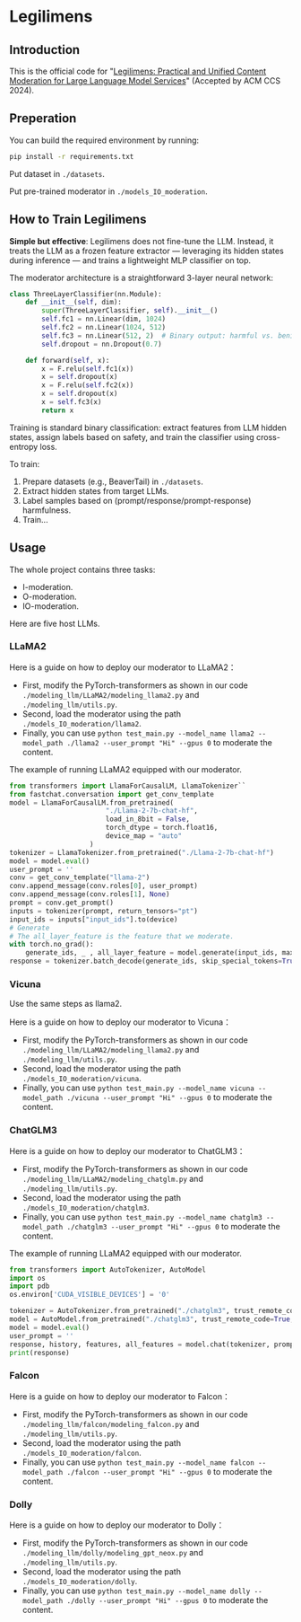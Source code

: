 # Legilimens

## Introduction
This is the official code for "[Legilimens: Practical and Unified Content Moderation for Large Language Model Services](https://arxiv.org/pdf/2408.15488)" (Accepted by ACM CCS 2024).

## Preperation

You can build the required environment by running:

```bash
pip install -r requirements.txt
```


Put dataset in ``./datasets``.

Put pre-trained moderator in ``./models_IO_moderation``.



## How to Train Legilimens

**Simple but effective**: Legilimens does not fine-tune the LLM. Instead, it treats the LLM as a frozen feature extractor — leveraging its hidden states during inference — and trains a lightweight MLP classifier on top.

The moderator architecture is a straightforward 3-layer neural network:

```python
class ThreeLayerClassifier(nn.Module):  
    def __init__(self, dim):
        super(ThreeLayerClassifier, self).__init__()
        self.fc1 = nn.Linear(dim, 1024)
        self.fc2 = nn.Linear(1024, 512)
        self.fc3 = nn.Linear(512, 2)  # Binary output: harmful vs. benign
        self.dropout = nn.Dropout(0.7)

    def forward(self, x):
        x = F.relu(self.fc1(x))
        x = self.dropout(x)
        x = F.relu(self.fc2(x))
        x = self.dropout(x)
        x = self.fc3(x)
        return x
```

Training is standard binary classification: extract features from LLM hidden states, assign labels based on safety, and train the classifier using cross-entropy loss.  

To train:

1. Prepare datasets (e.g., BeaverTail) in `./datasets`.  
2. Extract hidden states from target LLMs.  
3. Label samples based on (prompt/response/prompt-response) harmfulness.  
4. Train...

## Usage
The whole project contains three tasks: 
+ I-moderation.
+ O-moderation.
+ IO-moderation.

Here are five host LLMs.
### LLaMA2
Here is a guide on how to deploy our moderator to LLaMA2：
+ First, modify the PyTorch-transformers as shown in our code ``./modeling_llm/LLaMA2/modeling_llama2.py`` and ``./modeling_llm/utils.py``.
+ Second, load the moderator using the path ``./models_IO_moderation/llama2``.
+ Finally, you can use `python test_main.py --model_name llama2 --model_path ./llama2 --user_prompt "Hi" --gpus 0` to moderate the content.

The example of running LLaMA2 equipped with our moderator.

```python
from transformers import LlamaForCausalLM, LlamaTokenizer``
from fastchat.conversation import get_conv_template
model = LlamaForCausalLM.from_pretrained(
                        "./Llama-2-7b-chat-hf",
                        load_in_8bit = False,
                        torch_dtype = torch.float16,
                        device_map = "auto"
                    )
tokenizer = LlamaTokenizer.from_pretrained("./Llama-2-7b-chat-hf")
model = model.eval()
user_prompt = ''
conv = get_conv_template("llama-2")
conv.append_message(conv.roles[0], user_prompt)
conv.append_message(conv.roles[1], None)
prompt = conv.get_prompt()
inputs = tokenizer(prompt, return_tensors="pt")
input_ids = inputs["input_ids"].to(device)
# Generate
# The all_layer_feature is the feature that we moderate.
with torch.no_grad():
    generate_ids, _ , all_layer_feature = model.generate(input_ids, max_length=8192)
response = tokenizer.batch_decode(generate_ids, skip_special_tokens=True, clean_up_tokenization_spaces=False)[0]
```

### Vicuna

Use the same steps as llama2.

Here is a guide on how to deploy our moderator to Vicuna：
+ First, modify the PyTorch-transformers as shown in our code ``./modeling_llm/LLaMA2/modeling_llama2.py`` and ``./modeling_llm/utils.py``.
+ Second, load the moderator using the path ``./models_IO_moderation/vicuna``.
+ Finally, you can use `python test_main.py --model_name vicuna --model_path ./vicuna --user_prompt "Hi" --gpus 0` to moderate the content.

### ChatGLM3

Here is a guide on how to deploy our moderator to ChatGLM3：
+ First, modify the PyTorch-transformers as shown in our code ``./modeling_llm/LLaMA2/modeling_chatglm.py`` and ``./modeling_llm/utils.py``.
+ Second, load the moderator using the path ``./models_IO_moderation/chatglm3``.
+ Finally, you can use `python test_main.py --model_name chatglm3 --model_path ./chatglm3 --user_prompt "Hi" --gpus 0` to moderate the content.

The example of running LLaMA2 equipped with our moderator.

```python
from transformers import AutoTokenizer, AutoModel
import os
import pdb
os.environ['CUDA_VISIBLE_DEVICES'] = '0'

tokenizer = AutoTokenizer.from_pretrained("./chatglm3", trust_remote_code=True)
model = AutoModel.from_pretrained("./chatglm3", trust_remote_code=True, device='cuda')
model = model.eval()
user_prompt = ''
response, history, features, all_features = model.chat(tokenizer, prompt, history=[])
print(response)
```

### Falcon

Here is a guide on how to deploy our moderator to Falcon：
+ First, modify the PyTorch-transformers as shown in our code ``./modeling_llm/falcon/modeling_falcon.py`` and ``./modeling_llm/utils.py``.
+ Second, load the moderator using the path ``./models_IO_moderation/falcon``.
+ Finally, you can use `python test_main.py --model_name falcon --model_path ./falcon --user_prompt "Hi" --gpus 0` to moderate the content.


### Dolly

Here is a guide on how to deploy our moderator to Dolly：
+ First, modify the PyTorch-transformers as shown in our code ``./modeling_llm/dolly/modeling_gpt_neox.py`` and ``./modeling_llm/utils.py``.
+ Second, load the moderator using the path ``./models_IO_moderation/dolly``.
+ Finally, you can use `python test_main.py --model_name dolly --model_path ./dolly --user_prompt "Hi" --gpus 0` to moderate the content.



